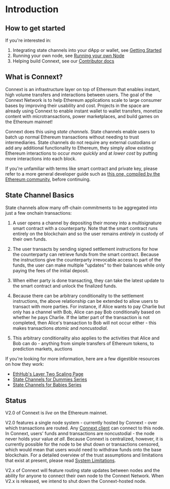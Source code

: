 # Introduction

## How to get started

If you're interested in:
1. Integrating state channels into your dApp or wallet, see [Getting Started](../userDocumentation/quickStart.md)
2. Running your own node, see [Running your own Node](../nodeDocumentation/runNode.md)
3. Helping build Connext, see our [Contributor docs](../contributorDocumentation/CONTRIBUTING.md)

## What is Connext?

Connext is an infrastructure layer on top of Ethereum that enables instant, high volume transfers and interactions between users. The goal of the Connext Network is to help Ethereum applications scale to large consumer bases by improving their usability and cost. Projects in the space are already using Connext to enable instant wallet to wallet transfers, monetize content with microtransactions, power marketplaces, and build games on the Ethereum mainnet!

Connext does this using *state channels*. State channels enable users to batch up normal Ethereum transactions without needing to trust intermediaries. State channels do not require any external custodians or add any additional functionality to Ethereum, they simply allow existing Ethereum interactions to occur *more quickly* and at *lower cost* by putting more interactions into each block.

If you're unfamiliar with terms like smart contract and private key, please refer to a more general developer guide such as [this one, compiled by the Ethereum community](https://github.com/ethereum/wiki/wiki/Ethereum-Development-Tutorial), before continuing.

## State Channel Basics

State channels allow many off-chain commitments to be aggregated into just a few onchain transactions:

1. A user opens a channel by depositing their money into a multisignature smart contract with a counterparty. Note that the smart contract runs entirely on the blockchain and so the user remains *entirely* in custody of their own funds.

2. The user transacts by sending signed settlement instructions for how the counterparty can retrieve funds from the smart contract. Because the instructions give the counterparty irrevocable access to part of the funds, the user can make multiple "updates" to their balances while only paying the fees of the initial deposit.

3. When either party is done transacting, they can take the latest update to the smart contract and unlock the finalized funds.

4. Because there can be arbitrary conditionality to the settlement instructions, the above relationship can be extended to allow users to transact with more parties. For instance, if Alice wants to pay Charlie but only has a channel with Bob, Alice can pay Bob conditionally based on whether he pays Charlie. If the latter part of the transaction is not completed, then Alice's transaction to Bob will not occur either - this makes transactions *atomic* and *noncustodial*.

5. This arbitrary conditionality also applies to the activities that Alice and Bob can do - anything from simple transfers of Ethereum tokens, to prediction markets, auctions 

If you're looking for more information, here are a few digestible resources on how they work:

* [EthHub's Layer Two Scaling Page](https://docs.ethhub.io/ethereum-roadmap/layer-2-scaling/state-channels/)
* [State Channels for Dummies Series](https://medium.com/blockchannel/counterfactual-for-dummies-part-1-8ff164f78540)
* [State Channels for Babies Series](https://medium.com/connext/state-channels-for-babies-c39a8001d9af)

## Status

V2.0 of Connext is *live* on the Ethereum mainnet.

V2.0 features a single node system - currently hosted by Connext - over which transactions are routed. Any [Connext client](../userDocumentation/clientAPI.md) can connect to this node. In Connext, users' funds annd transactions are noncustodial - the node never holds your value *at all*. Because Connext is centralized, however, it is currently possible for the node to be shut down or transactions censored, which would mean that users would need to withdraw funds onto the base blockchain. For a detailed overview of the trust assumptions and limitations that exist at present, please read [System Limitations](../userDocumentation/limitations.md).

V2.x of Connext will feature routing state updates between nodes and the ability for anyone to connect their own node to the Connext Network. When V2.x is released, we intend to shut down the Connext-hosted node.

